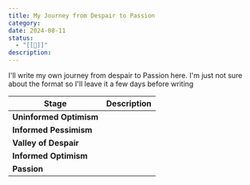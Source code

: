 ```yaml
---
title: My Journey from Despair to Passion
category: 
date: 2024-08-11
status:
  - "[[🌱]]"
description:
---
```


I'll write my own journey from despair to Passion here. I'm just not sure about the format so I'll leave it a few days before writing

| Stage                   | Description |
| ----------------------- | ----------- |
| **Uninformed Optimism** |             |
| **Informed Pessimism**  |             |
| **Valley of Despair**   |             |
| **Informed Optimism**   |             |
| **Passion**             |             |












